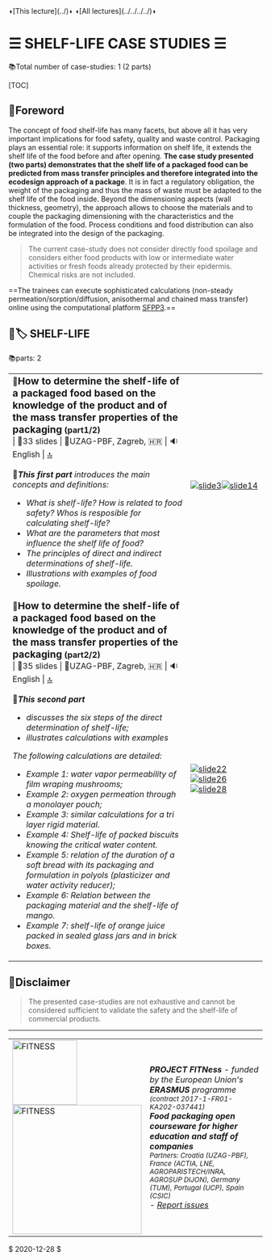 <section id="top"></section>
◖[This lecture](../)◗ ◖[All lectures](../../../../)◗

# ☰ SHELF-LIFE CASE STUDIES ☰

📚Total number of case-studies: 1 (2 parts)

[TOC]

## &#128587;Foreword

The concept of food shelf-life has many facets, but above all it has very important implications for food safety, quality and waste control. Packaging plays an essential role: it supports information on shelf life, it extends the shelf life of the food before and after opening. **The case study presented (two parts) demonstrates that the shelf life of a packaged food can be predicted from mass transfer principles and therefore integrated into the ecodesign approach of a package**. It is in fact a regulatory obligation, the weight of the packaging and thus the mass of waste must be adapted to the shelf life of the food inside. Beyond the dimensioning aspects (wall thickness, geometry), the approach allows to choose the materials and to couple the packaging dimensioning with the characteristics and the formulation of the food. Process conditions and food distribution can also be integrated into the design of the packaging. 

> The current case-study does not consider directly food spoilage and considers either food products with low or intermediate water activities or fresh foods already protected by their epidermis. Chemical risks are not included.

==The trainees can execute sophisticated calculations (non-steady permeation/sorption/diffusion, anisothermal  and chained mass transfer) online using the computational platform [SFPP3](http://sfpp3.agroparistech.fr/).==



## 🥫🏷️ SHELF-LIFE

📚parts: 2

<table border="0px" style="width:100%; table-layout:fixed;"><tr><td>📕<b><big>How to determine the shelf-life of a packaged food based on the knowledge of the product and of the mass transfer properties of the packaging</big> (part1/2)</b><br />  | 📄33 slides | 🏫UZAG-PBF, Zagreb, 🇭🇷 | 🔉English | <a href="#top">🔝</a><br /><br />🔖<i><b>This first part</b> introduces the main concepts and definitions:<ul>
    <li>What is shelf-life? How is related to food safety? Whos is resposible for calculating shelf-life?</li><li>What are the parameters that most influence the shelf life of food?</li><li>The principles of direct and indirect determinations of shelf-life.</li><li>Illustrations with examples of food spoilage.</li></ul></i></td><td width="30%"><a href="./shelflife_part1.html" title="read the document" target="_casestudy"><img src="./src_shelflife_part1/Slide3.svg" alt="slide3" style="zoom:100%;" /></a><a href="./shelflife_part1.html" title="read the document" target="_casestudy"><img src="./src_shelflife_part1/Slide14.svg" alt="slide14" style="zoom:100%;" /></a></td></tr>
    <tr><td>📙<b><big>How to determine the shelf-life of a packaged food based on the knowledge of the product and of the mass transfer properties of the packaging</big> (part2/2)</b><br />  | 📄35 slides | 🏫UZAG-PBF, Zagreb, 🇭🇷 | 🔉English | <a href="#top">🔝</a><br /><br />🔖<i><b>This second part</b><ul><li>discusses the six steps of the direct determination of shelf-life; </li><li>illustrates calculations with examples</li></ul> 
   The following calculations are detailed:<ul>
        <li>Example 1: water vapor permeability of film wraping mushrooms;</li><li>Example 2: oxygen permeation through a monolayer pouch;</li><li>Example 3: similar calculations for a tri layer rigid material.</li><li>Example 4: Shelf-life of packed biscuits knowing the critical water content.</li><li>Example 5: relation of the duration of a soft bread with its packaging and formulation in polyols (plasticizer and water activity reducer);</li><li>Example 6: Relation between the packaging material and the shelf-life of mango.</li><li>Example 7: shelf-life of orange juice packed in sealed glass jars and in brick boxes.</li> </ul></i></td><td width="30%"><a href="./shelflife_part2.html" title="read the document" target="_casestudy"><img src="./src_shelflife_part2/Slide22.svg" alt="slide22" style="zoom:100%;" /></a><a href="./shelflife_part2.html" title="read the document" target="_casestudy"><img src="./src_shelflife_part2/Slide26.svg" alt="slide26" style="zoom:100%;" /></a><a href="./shelflife_part2.html" title="read the document" target="_casestudy"><img src="./src_shelflife_part2/Slide28.svg" alt="slide28" style="zoom:100%;" /></a></td></tr>
</table>




## &#128587;Disclaimer

> The presented case-studies are not exhaustive and cannot be considered sufficient to validate the safety and the shelf-life of commercial products.

<hr/>
<table><tr>
<td width='256px'><img src='./Fitness-logo256x256.png' alt='FITNESS' referrerPolicy='no-referrer' width='128px' /><br/><img src='./PartnersCoutries.png' alt='FITNESS' referrerPolicy='no-referrer' width='256px'/></td>
<td><address><b>PROJECT FITNess</b> - funded by the European Union's <b>ERASMUS</b> programme <small>(contract 2017-1-FR01-KA202-037441)</small><br/>
<b>Food packaging open courseware for higher education and staff of companies</b><br/>
<small>Partners: Croatia (UZAG-PBF), France (ACTIA, LNE, AGROPARISTECH/INRA, AGROSUP DIJON), Germany (TUM), 
Portugal (UCP), Spain (CSIC)</small><br/>
<span id="datetimestamp"></span>  -  <a href='mailto:olivier.vitrac@agroparistech.fr' title='email administrator'>Report issues</a></td>
</tr></table>
<script>
var dt = new Date();
document.getElementById("datetimestamp").innerHTML = dt.toLocaleString('en-US');
</script>

$ 2020-12-28 $

